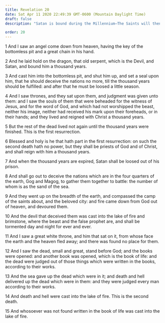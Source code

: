 ```yaml
---
title: Revelation 20
date: Sat Apr 11 2020 22:49:39 GMT-0600 (Mountain Daylight Time)
draft: false
description: "Satan is bound during the Millennium—The Saints will then live and reign with Christ—The dead stand before God and are judged out of the books according to their works."

order: 20
---
```

    
1 And I saw an angel come down from heaven, having the key of the bottomless pit and a great chain in his hand.

2 And he laid hold on the dragon, that old serpent, which is the Devil, and Satan, and bound him a thousand years.

3 And cast him into the bottomless pit, and shut him up, and set a seal upon him, that he should deceive the nations no more, till the thousand years should be fulfilled: and after that he must be loosed a little season.

4 And I saw thrones, and they sat upon them, and judgment was given unto them: and I saw the souls of them that were beheaded for the witness of Jesus, and for the word of God, and which had not worshipped the beast, neither his image, neither had received his mark upon their foreheads, or in their hands; and they lived and reigned with Christ a thousand years.

5 But the rest of the dead lived not again until the thousand years were finished. This is the first resurrection.

6 Blessed and holy is he that hath part in the first resurrection: on such the second death hath no power, but they shall be priests of God and of Christ, and shall reign with him a thousand years.

7 And when the thousand years are expired, Satan shall be loosed out of his prison.

8 And shall go out to deceive the nations which are in the four quarters of the earth, Gog and Magog, to gather them together to battle: the number of whom is as the sand of the sea.

9 And they went up on the breadth of the earth, and compassed the camp of the saints about, and the beloved city: and fire came down from God out of heaven, and devoured them.

10 And the devil that deceived them was cast into the lake of fire and brimstone, where the beast and the false prophet are, and shall be tormented day and night for ever and ever.

11 And I saw a great white throne, and him that sat on it, from whose face the earth and the heaven fled away; and there was found no place for them.

12 And I saw the dead, small and great, stand before God; and the books were opened: and another book was opened, which is the book of life: and the dead were judged out of those things which were written in the books, according to their works.

13 And the sea gave up the dead which were in it; and death and hell delivered up the dead which were in them: and they were judged every man according to their works.

14 And death and hell were cast into the lake of fire. This is the second death.

15 And whosoever was not found written in the book of life was cast into the lake of fire.
